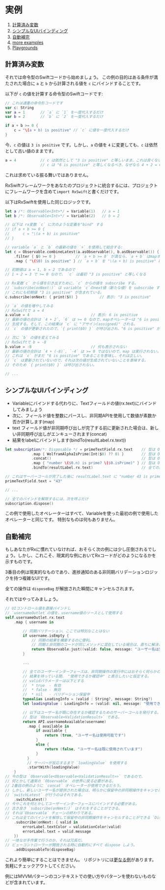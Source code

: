 実例
========

1. [計算済み変数](#計算済み変数)
1. [シンプルなUIバインディング](#シンプルなuiバインディング)
1. [自動補完](#自動補完)
1. [more examples](../RxExample)
1. [Playgrounds](Playgrounds.md)

## 計算済み変数

それでは命令型のSwiftコードから始めましょう。
この例の目的はある条件が満たされた場合に `a` と `b` から計算される値を `c` にバインドすることです。

以下が `c` の値を計算する命令型のSwiftコードです:

```swift
// これは通重の命令形コードです
var c: String
var a = 1       // `a` に `1` を一度代入するだけ
var b = 2       // `b` に `2` を一度代入するだけ

if a + b >= 0 {
    c = "\(a + b) is positive" // `c` に値を一度代入するだけ
}
```

今、`c` の値は `3 is positive` です。しかし、`a` の値を `4` に変更しても、`c` は依然として古い値のままです。

```swift
a = 4           // c は依然として "3 is positive" と等しいまま、これは良くない。
                // c は "6 is positive" と等しくなるべき、なぜなら 4 + 2 = 6 だから
```

これは求めている振る舞いではありません。

RxSwiftフレームワークをあなたのプロジェクトに統合するには、プロジェクトにフレームワークを含めて`import RxSwift`と書くだけです。

以下はRxSwiftを使用した同じロジックです。

```swift
let a /*: Observable<Int>*/ = Variable(1)   // a = 1
let b /*: Observable<Int>*/ = Variable(2)   // b = 2

// 以下は rx変数 `c` に次のような定義を"bind" する
// if a + b >= 0 {
//      c = "\(a + b) is positive"
// }

// variable `a` と `b` の最新の値を `+` を使用して結合する:
let c = Observable.combineLatest(a.asObservable(), b.asObservable()) { $0 + $1 }
	.filter { $0 >= 0 }         // `a + b >= 0` が真なら、`a + b` はmapオペレーターに渡される
	.map { "\($0) is positive" } // `a + b` を "\(a + b) is positive" にマップする

// 初期値は a = 1, b = 2 であるので
// 1 + 2 = 3 で >= 0 なので、 `c` は最初 "3 is positive" と等しくなる

// Rx変数`c` から値を引き出すために、`c` からの値を subscribe する。
// `subscribe(onNext:)` は variable `c`のnext値（新たな値）を subscribe するという意味。
// これにも初期値 "3 is positive" が含まれている。
c.subscribe(onNext: { print($0) }          // 表示: "3 is positive"

// `a` の値を増やしてみる
// RxSwiftで a = 4
a.value = 4                            // 表示: 6 is positive
// 最新の値の合計は `4 + 2`, `6` は >= 0 なので、mapオペレーターは "6 is positive" を
// 生成する。そして、この結果は `c` に "アサイン(assigned)" される。
// `c` の値が更新されたので、`{ print($0) }` が呼び出され、"6 is positive" が表示される。

// 次に `b` の値を変えてみる
// RxSwiftで b = -8
b.value = -8                           // 何も表示されない
// 最新の値の合計は `4 + (-8)`, `-4` は >= 0 ではないので、map は実行されない。
// これは `c` がまだ "6 is positive" であることを意味し、それは正しい。
// `c` は更新されていないので、それは次の値が生成されていないことを意味する。
// そのため `{ print($0) }` は呼び出されない。

// ...
```

## シンプルなUIバインディング

* Variableにバインドする代わりに、Textフィールドの値(rx.text)にバインドしてみましょう
* 次に、フィールド値を整数にパースし、非同期APIを使用して数値が素数か否か計算します(map)
* text フィールド値が非同期呼び出しが完了する前に更新された場合は、新しい非同期呼び出しがエンキューされます(concat)
* 結果をlabelにバインドします(bindTo(resultLabel.rx.text))

```swift
let subscription/*: Disposable */ = primeTextField.rx.text    // 型は Observable<String>
            .map { WolframAlphaIsPrime(Int($0) ?? 0) }        // 型は Observable<Observable<Prime>>
            .concat()                                         // 型は Observable<Prime>
            .map { "number \($0.n) is prime? \($0.isPrime)" } // 型は Observable<String>
            .bindTo(resultLabel.rx.text)                      // 全てのバインド解除に使用できるDisposable を返す

// これはサーバーコールが完了した後に resultLabel.text に "number 43 is prime? true" を設定する
primeTextField.text = "43"

// ...

// 全てのバインドを解除するには、次を呼ぶだけ
subscription.dispose()
```

この例で使用したオペレーターはすべて、Variableを使った最初の例で使用したオペレーターと同じです。
特別なものは何もありません。

## 自動補完

もしあなたがRxに慣れていなければ、おそらく次の例には少し圧倒されるでしょう。しかし、これこそ、現実的な例においてRxコードがどのようになるかを示すものです。

3番目の例は現実的なものであり、進捗通知のある非同期バリデーションロジックを持つ複雑なUIです。

全ての操作は `disposeBag` が解放された瞬間にキャンセルされます。

それではやってみましょう。

```swift
// UIコントロール値を直接バインドし
// `usernameOutlet`の値を、username値のソースとして使用する
self.usernameOutlet.rx.text
    .map { username in

        // 同期バリテーション、ここでは特別なことはない
        if username.isEmpty {
            // 同期の結果を構築するのに便利。
            // 同期と非同期のコードが同じメソッドに混在している場合は、直ちに解決される非同期の結果を構築する
            return Observable.just((valid: false, message: "ユーザー名は空にできません"))
        }

        ...

        // 全てのユーザーインターフェースは、非同期操作の実行中にはおそらく何らかの状態を表示する。
        // 結果を待っている間、 "使用できるか確認中" と表示したいと仮定する。
        // validパラメーターは以下とする
        //  * true  - 有効
        //  * false - 無効
        //  * nil   - バリデーション保留中
        typealias LoadingInfo = (valid : String?, message: String?)
        let loadingValue : LoadingInfo = (valid: nil, message: "使用できるか確認中 ...")

        // 以下はユーザー名が既に存在するか確認するためのサーバーコールを発行する。
        // 型は `Observable<ValidationResult>` である。
        return API.usernameAvailable(username)
          .map { available in
              if available {
                  return (true, "ユーザー名は使用可能です")
              }
              else {
                  return (false, "ユーザー名は既に使用されています")
              }
          }
          // サーバーが反応するまで `loadingValue` を使用する
          .startWith(loadingValue)
    }
// 今の型は `Observable<Observable<ValidationResult>>` であるので、
// 何とかして通常の `Observable` の世界に戻る必要がある。
// 2番目の例のように `concat` オペレーターが使用できるだろう。
// しかし、新しいユーザー名が提供された場合は、明らかに保留中の非同期操作をキャンセルしたい。
// `switchLatest` が行うのはそれである。
    .switchLatest()
// 今やこれを何とかしてユーザーインターフェースにバインドする必要がある。
// 古き良き `subscribe(onNext:)` はそれをすることができる。
// それは`Observable` チェーンの終わりである。
// これは全てのバインドを解除して保留中の非同期操作をキャンセルすることができる `Disposable` オブジェクトを生成する。
    .subscribe(onNext: { valid in
        errorLabel.textColor = validationColor(valid)
        errorLabel.text = valid.message
    })
// 一体なぜ手作業で行うのか、それは冗長だ、
// ビューコントローラーが開放される時に自動的にすべて dispose しよう。
    .addDisposableTo(disposeBag)
```

これより簡単にすることはできません。
リポジトリには[更なる例](../RxExample)があります。気軽にチェックアウトしてください。

例にはMVVMパターンのコンテキストでの使い方やパターンを使わないものなどが含まれています。
